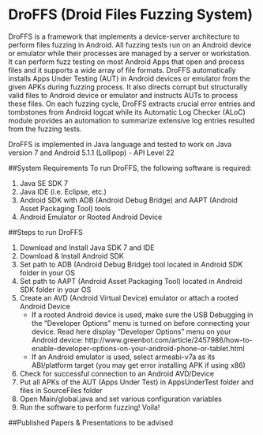 # DroFFS (Droid Files Fuzzing System)
DroFFS is a framework that implements a device-server architecture to perform files fuzzing in Android. All fuzzing tests run on an Android device or emulator while their processes are managed by a server or workstation. It can perform fuzz testing on most Android Apps that open and process files and it supports a wide array of file formats. DroFFS automatically installs Apps Under Testing (AUT) in Android devices or emulator from the given APKs during fuzzing process. It also directs corrupt but structurally valid files to Android device or emulator and instructs AUTs to process these files. On each fuzzing cycle, DroFFS extracts  crucial error entries and tombstones from Android logcat while its Automatic Log Checker (ALoC) module provides an automation to summarize extensive log entries resulted from the fuzzing tests.

DroFFS is implemented in Java language and tested to work on Java version 7 and Android 5.1.1 (Lollipop) - API Level 22

##System Requirements
To run DroFFS, the following software is required:
<ol>
<li>Java SE SDK 7</li>
<li>Java IDE (i.e. Eclipse, etc.)</li>
<li>Android SDK with ADB (Android Debug Bridge) and AAPT (Android Asset Packaging Tool) tools</li>
<li>Android Emulator or Rooted Android Device</li>
</ol>

##Steps to run DroFFS
<ol>
<li>Download and Install Java SDK 7 and IDE</li>
<li>Download & Install Android SDK</li>
<li>Set path to ADB (Android Debug Bridge) tool located in Android SDK folder in your OS</li>
<li>Set path to AAPT (Android Asset Packaging Tool) located in Android SDK folder in your OS</li>
<li>Create an AVD (Android Virtual Device) emulator or attach a rooted Android Device
<ul>
<li>If a rooted Android device is used, make sure the USB Debugging in the “Developer Options” menu is turned on before connecting your device. Read here display “Developer Options” menu on your Android device: http://www.greenbot.com/article/2457986/how-to-enable-developer-options-on-your-android-phone-or-tablet.html</li>
<li>	If an Android emulator is used, select armeabi-v7a as its ABI/platform target (you may get error installing APK if using x86)</li>
</ul>
</li>
<li>Check for successful connection to an Android AVD/Device</li>
<li>Put all APKs of the AUT (Apps Under Test) in AppsUnderTest folder and files in SourceFiles folder </li>
<li>Open Main/global.java and set various configuration variables</li>
<li>Run the software to perform fuzzing! Voila!</li>
</ol>

##Published Papers & Presentations
to be advised
